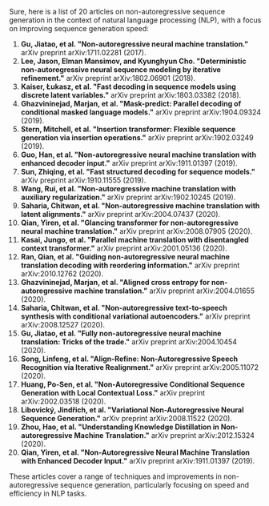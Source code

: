 Sure, here is a list of 20 articles on non-autoregressive sequence generation in the context of natural language processing (NLP), with a focus on improving sequence generation speed:

1. **Gu, Jiatao, et al. "Non-autoregressive neural machine translation."** arXiv preprint arXiv:1711.02281 (2017).
2. **Lee, Jason, Elman Mansimov, and Kyunghyun Cho. "Deterministic non-autoregressive neural sequence modeling by iterative refinement."** arXiv preprint arXiv:1802.06901 (2018).
3. **Kaiser, Łukasz, et al. "Fast decoding in sequence models using discrete latent variables."** arXiv preprint arXiv:1803.03382 (2018).
4. **Ghazvininejad, Marjan, et al. "Mask-predict: Parallel decoding of conditional masked language models."** arXiv preprint arXiv:1904.09324 (2019).
5. **Stern, Mitchell, et al. "Insertion transformer: Flexible sequence generation via insertion operations."** arXiv preprint arXiv:1902.03249 (2019).
6. **Guo, Han, et al. "Non-autoregressive neural machine translation with enhanced decoder input."** arXiv preprint arXiv:1911.01397 (2019).
7. **Sun, Zhiqing, et al. "Fast structured decoding for sequence models."** arXiv preprint arXiv:1910.11555 (2019).
8. **Wang, Rui, et al. "Non-autoregressive machine translation with auxiliary regularization."** arXiv preprint arXiv:1902.10245 (2019).
9. **Saharia, Chitwan, et al. "Non-autoregressive machine translation with latent alignments."** arXiv preprint arXiv:2004.07437 (2020).
10. **Qian, Yiren, et al. "Glancing transformer for non-autoregressive neural machine translation."** arXiv preprint arXiv:2008.07905 (2020).
11. **Kasai, Jungo, et al. "Parallel machine translation with disentangled context transformer."** arXiv preprint arXiv:2001.05136 (2020).
12. **Ran, Qian, et al. "Guiding non-autoregressive neural machine translation decoding with reordering information."** arXiv preprint arXiv:2010.12762 (2020).
13. **Ghazvininejad, Marjan, et al. "Aligned cross entropy for non-autoregressive machine translation."** arXiv preprint arXiv:2004.01655 (2020).
14. **Saharia, Chitwan, et al. "Non-autoregressive text-to-speech synthesis with conditional variational autoencoders."** arXiv preprint arXiv:2008.12527 (2020).
15. **Gu, Jiatao, et al. "Fully non-autoregressive neural machine translation: Tricks of the trade."** arXiv preprint arXiv:2004.10454 (2020).
16. **Song, Linfeng, et al. "Align-Refine: Non-Autoregressive Speech Recognition via Iterative Realignment."** arXiv preprint arXiv:2005.11072 (2020).
17. **Huang, Po-Sen, et al. "Non-Autoregressive Conditional Sequence Generation with Local Contextual Loss."** arXiv preprint arXiv:2002.03518 (2020).
18. **Libovický, Jindřich, et al. "Variational Non-Autoregressive Neural Sequence Generation."** arXiv preprint arXiv:2008.11522 (2020).
19. **Zhou, Hao, et al. "Understanding Knowledge Distillation in Non-autoregressive Machine Translation."** arXiv preprint arXiv:2012.15324 (2020).
20. **Qian, Yiren, et al. "Non-Autoregressive Neural Machine Translation with Enhanced Decoder Input."** arXiv preprint arXiv:1911.01397 (2019).

These articles cover a range of techniques and improvements in non-autoregressive sequence generation, particularly focusing on speed and efficiency in NLP tasks.